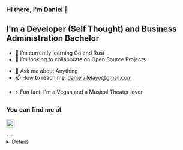 ### Hi there, I'm Daniel 👋

## I'm a Developer (Self Thought) and Business Administration Bachelor

<!-- - 🔭 I’m currently working on ... -->

- 🌱 I’m currently learning Go and Rust
- 👯 I’m looking to collaborate on Open Source Projects
<!-- - 🤔 I’m looking for help with ... -->
- 💬 Ask me about Anything
- 📫 How to reach me: danielvilelayo@gmail.com
<!-- - 😄 Pronouns: ... -->
- ⚡ Fun fact: I'm a Vegan and a Musical Theater lover

### You can find me at

[<img align="left" alt="holisitc_developer | LinkedIn" width="22px" src="https://cdn.jsdelivr.net/npm/simple-icons@v3/icons/linkedin.svg" />][linkedin]

<br />
<br />
---

<details>

<img align="left" alt="Anna's GitHub Top Languages" src="https://github-readme-stats.vercel.app/api/top-langs/?username=arsentieva" />

</details>

[linkedin]: https://www.linkedin.com/in/daniel-vilela-cruz-694968138/
